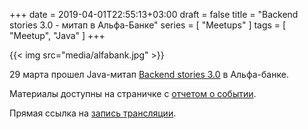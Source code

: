 +++
date = 2019-04-01T22:55:13+03:00
draft = false
title = "Backend stories 3.0 - митап в Альфа-Банке"
series = [ "Meetups" ]
tags = [ "Meetup", "Java" ]
+++

{{< img src="media/alfabank.jpg" >}}

29 марта прошел Java-митап [Backend stories 3.0](https://hr.alfabank.ru/events/backend-stories-3-0) в Альфа-банке.

Материалы доступны на страничке с [отчетом о событии](https://hr.alfabank.ru/blog/translyatsiya-mitapa-backend-stories-3-0).

Прямая ссылка на [запись трансляции](https://www.youtube.com/watch?v=VvAkcjimXK0).
